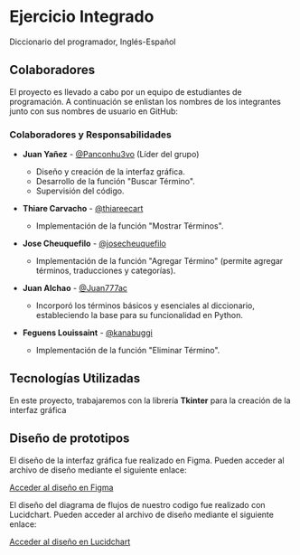 # Ejercicio Integrado

Diccionario del programador, Inglés-Español

## Colaboradores

El proyecto es llevado a cabo por un equipo de estudiantes de programación. A continuación se enlistan los nombres de los integrantes junto con sus nombres de usuario en GitHub:

### Colaboradores y Responsabilidades

-   **Juan Yañez** - [@Panconhu3vo](https://github.com/Panconhu3vo) (Líder del grupo)

    -   Diseño y creación de la interfaz gráfica.
    -   Desarrollo de la función "Buscar Término".
    -   Supervisión del código.

-   **Thiare Carvacho** - [@thiareecart](https://github.com/thiareecart)

    -   Implementación de la función "Mostrar Términos".

-   **Jose Cheuquefilo** - [@josecheuquefilo](https://github.com/josecheuquefilo)

    -   Implementación de la función "Agregar Término" (permite agregar términos, traducciones y categorías).

-   **Juan Alchao** - [@Juan777ac](https://github.com/Juan777ac)

    -   Incorporó los términos básicos y esenciales al diccionario, estableciendo la base para su funcionalidad en Python.

-   **Feguens Louissaint** - [@kanabuggi](https://github.com/kanabuggi)

    -   Implementación de la función "Eliminar Término".

## Tecnologías Utilizadas

En este proyecto, trabajaremos con la librería **Tkinter** para la creación de la interfaz gráfica

## Diseño de prototipos

El diseño de la interfaz gráfica fue realizado en Figma. Pueden acceder al archivo de diseño mediante el siguiente enlace:

[Acceder al diseño en Figma](https://www.figma.com/design/QWwA5YvvIpjYAkdwO4Esn7/UI-Design---Diccionario-Programador?node-id=0-1&node-type=canvas&t=oDf3zcZmJAxFtRCG-0)

El diseño del diagrama de flujos de nuestro codigo fue realizado con Lucidchart. Pueden acceder al archivo de diseño mediante el siguiente enlace:

[Acceder al diseño en Lucidchart](https://lucid.app/lucidchart/4ab6f47f-bb76-47dc-aaf4-d33fa835ff4e/edit?page=0_0&invitationId=inv_5b01b03a-961c-4e13-9488-9e8cda11e1ca#)
